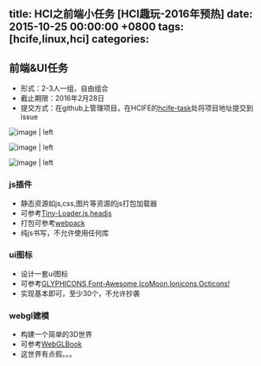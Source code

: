 
title: HCI之前端小任务 [HCI趣玩-2016年预热]
date: 2015-10-25 00:00:00 +0800
tags: [hcife,linux,hci]
categories: 
---

## <a name="t1fctq"></a>前端&UI任务

* 形式：2-3人一组，自由组合
* 截止期限：2016年2月28日
* 提交方式：在github上管理项目，在HCIFE的[hcife-task](https://github.com/hcife/hcife-task)处将项目地址提交到issue



![image | left](https://cdn.yuque.com/yuque/0/2018/png/103147/1530282803431-b5780dbf-b24e-4d63-b6c0-1dd9c6b59ced.png "")



![image | left](https://cdn.yuque.com/yuque/0/2018/png/103147/1530282822336-02f84bf5-0ff8-4cc7-a76b-8c970b23e0c3.png "")



![image | left](https://cdn.yuque.com/yuque/0/2018/png/103147/1530282827085-fefe2904-0512-476c-aed4-10e9416f03b8.png "")


### <a name="319xxu"></a>js插件

* 静态资源如js,css,图片等资源的js打包加载器
* 可参考[Tiny-Loader.js](https://github.com/youzan/tiny-loader.js),[headjs](https://github.com/headjs/headjs)
* 打包可参考[webpack](http://webpack.github.io)
* 纯js书写，不允许使用任何库

### <a name="3xhpmu"></a>ui图标

* 设计一套ui图标
* 可参考[GLYPHICONS](http://glyphicons.com/),[Font-Awesome](https://github.com/FortAwesome/Font-Awesome),[IcoMoon](https://github.com/Keyamoon/IcoMoon-Free),[Ionicons](https://github.com/driftyco/ionicons),[Octicons!](https://github.com/github/octicons)
* 实现基本即可，至少30个，不允许抄袭

### <a name="kc3sqn"></a>webgl建模

* 构建一个简单的3D世界
* 可参考[WebGLBook](https://github.com/tparisi/WebGLBook)
* 这世界有点假。。。


